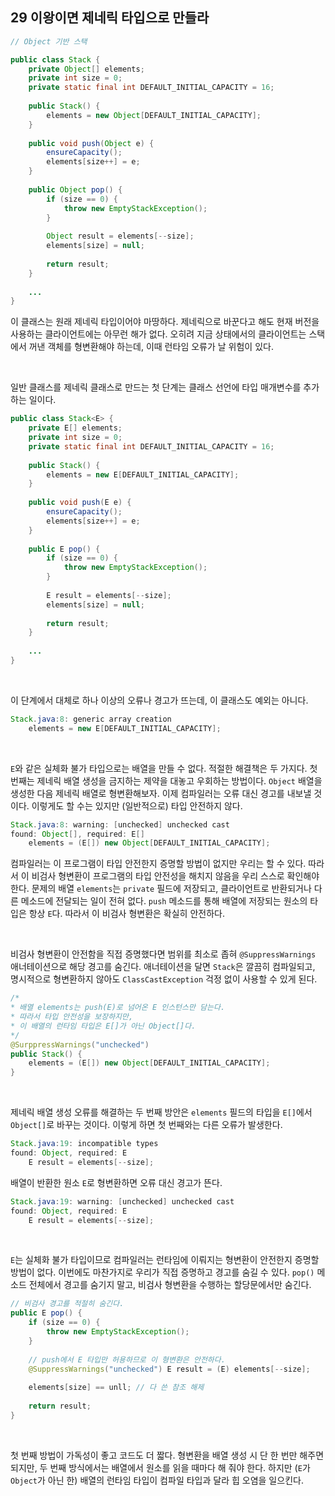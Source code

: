## 29 이왕이면 제네릭 타입으로 만들라

```java
// Object 기반 스택

public class Stack {
    private Object[] elements;
    private int size = 0;
    private static final int DEFAULT_INITIAL_CAPACITY = 16;
    
    public Stack() {
        elements = new Object[DEFAULT_INITIAL_CAPACITY];
    }
    
    public void push(Object e) {
        ensureCapacity();
        elements[size++] = e;
    }
    
    public Object pop() {
        if (size == 0) {
            throw new EmptyStackException();
        }
        
        Object result = elements[--size];
        elements[size] = null;
        
        return result;
    }
    
    ...
}
```

이 클래스는 원래 제네릭 타입이어야 마땅하다. 제네릭으로 바꾼다고 해도 현재 버전을 사용하는 클라이언트에는 아무런 해가 없다. 오히려 지금 상태에서의 클라이언트는 스택에서 꺼낸 객체를 형변환해야 하는데, 이때 런타임 오류가 날 위험이 있다.

<br />

일반 클래스를 제네릭 클래스로 만드는 첫 단계는 클래스 선언에 타입 매개변수를 추가하는 일이다.

```java
public class Stack<E> {
    private E[] elements;
    private int size = 0;
    private static final int DEFAULT_INITIAL_CAPACITY = 16;
    
    public Stack() {
        elements = new E[DEFAULT_INITIAL_CAPACITY];
    }
    
    public void push(E e) {
        ensureCapacity();
        elements[size++] = e;
    }
    
    public E pop() {
        if (size == 0) {
            throw new EmptyStackException();
        }
        
        E result = elements[--size];
        elements[size] = null;
        
        return result;
    }
    
    ...
}
```

<br />

이 단계에서 대체로 하나 이상의 오류나 경고가 뜨는데, 이 클래스도 예외는 아니다.

```java
Stack.java:8: generic array creation
    elements = new E[DEFAULT_INITIAL_CAPACITY];
```

<br />

`E`와 같은 실체화 불가 타입으로는 배열을 만들 수 없다. 적절한 해결책은 두 가지다. 첫 번째는 제네릭 배열 생성을 금지하는 제약을 대놓고 우회하는 방법이다. `Object` 배열을 생성한 다음 제네릭 배열로 형변환해보자. 이제 컴파일러는 오류 대신 경고를 내보낼 것이다. 이렇게도 할 수는 있지만 (일반적으로) 타입 안전하지 않다.

```java
Stack.java:8: warning: [unchecked] unchecked cast
found: Object[], required: E[]
    elements = (E[]) new Object[DEFAULT_INITIAL_CAPACITY];
```

컴파일러는 이 프로그램이 타입 안전한지 증명할 방법이 없지만 우리는 할 수 있다. 따라서 이 비검사 형변환이 프로그램의 타입 안전성을 해치지 않음을 우리 스스로 확인해야 한다. 문제의 배열 `elements`는 `private` 필드에 저장되고, 클라이언트로 반환되거나 다른 메소드에 전달되는 일이 전혀 없다. `push` 메소드를 통해 배열에 저장되는 원소의 타입은 항상 `E`다. 따라서 이 비검사 형변환은 확실히 안전하다.

<br />

비검사 형변환이 안전함을 직접 증명했다면 범위를 최소로 좁혀 `@SuppressWarnings` 애너테이션으로 해당 경고를 숨긴다. 애너테이션을 달면 `Stack`은 깔끔히 컴파일되고, 명시적으로 형변환하지 않아도 `ClassCastException` 걱정 없이 사용할 수 있게 된다.

```java
/* 
* 배열 elements는 push(E)로 넘어온 E 인스턴스만 담는다.
* 따라서 타입 안전성을 보장하지만,
* 이 배열의 런타임 타입은 E[]가 아닌 Object[]다.
*/
@SurppressWarnings("unchecked")
public Stack() {
    elements = (E[]) new Object[DEFAULT_INITIAL_CAPACITY];
}
```

<br />

제네릭 배열 생성 오류를 해결하는 두 번째 방안은 `elements` 필드의 타입을 `E[]`에서 `Object[]`로 바꾸는 것이다. 이렇게 하면 첫 번째와는 다른 오류가 발생한다.

```java
Stack.java:19: incompatible types
found: Object, required: E
    E result = elements[--size];
```

배열이 반환한 원소 `E`로 형변환하면 오류 대신 경고가 뜬다.

```java
Stack.java:19: warning: [unchecked] unchecked cast
found: Object, required: E
    E result = elements[--size];
```

<br />

`E`는 실체화 불가 타입이므로 컴파일러는 런타임에 이뤄지는 형변환이 안전한지 증명할 방법이 없다. 이번에도 마찬가지로 우리가 직접 증명하고 경고를 숨길 수 있다. `pop()` 메소드 전체에서 경고를 숨기지 말고, 비검사 형변환을 수행하는 할당문에서만 숨긴다.

```java
// 비검사 경고를 적절히 숨긴다.
public E pop() {
    if (size == 0) {
        throw new EmptyStackException();
    }
    
    // push에서 E 타입만 허용하므로 이 형변환은 안전하다.
    @SuppressWarnings("unchecked") E result = (E) elements[--size];
    
    elements[size] == unll; // 다 쓴 참조 해제
    
    return result;
}
```

<br />

첫 번째 방법이 가독성이 좋고 코드도 더 짧다. 형변환을 배열 생성 시 단 한 번만 해주면 되지만, 두 번째 방식에서는 배열에서 원소를 읽을 때마다 해 줘야 한다. 하지만 (`E`가 `Object`가 아닌 한) 배열의 런타임 타입이 컴파일 타입과 달라 힙 오염을 일으킨다.